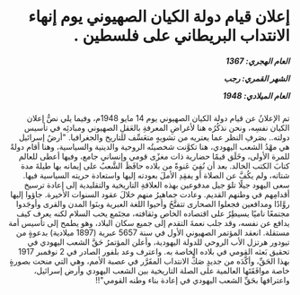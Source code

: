 <h1 dir="rtl">إعلان قيام دولة الكيان الصهيوني يوم إنهاء الانتداب البريطاني على فلسطين .</h1>

<h5 dir="rtl">العام الهجري:  1367

الشهر القمري: رجب

العام الميلادي: 1948</h5>

<p dir="rtl">تم الإعلانُ عن قيام دولة الكيان الصهيوني يوم 14 مايو 1948م، وفيما يلي نصُّ إعلان الكيان نفسِه، ونحن نذكُرُه هنا لأغراضِ المعرفةِ بالعَقلِ الصهيوني ومبادئِه في تأسيس دولته.. بصَرفِ النظر عما يعتريه من تشويهٍ متعَسِّف للتاريخ والجغرافيا. "أرضُ إسرائيل هي مهْدُ الشعب اليهودي، هنا تكوَّنت شخصيتُه الروحية والدينية والسياسية، وهنا أقام دولةً للمرة الأولى، وخَلَق قيمًا حضارية ذات مغزًى قومي وإنساني جامع، وفيها أعطى للعالم كتابَ الكتب الخالد. بعد أن نُفِيَ عَنوةً من بلاده حافَظَ الشَّعبُ على إيمانه بها طيلةَ مدة شتاته، ولم يكُفَّ عن الصلاة أو يفقِدِ الأملَ بعودته إليها واستعادة حريته السياسية فيها. سعى اليهود جيلًا تلوَ جيل مدفوعين بهذه العلاقةِ التاريخية والتقليدية إلى إعادة ترسيخ أقدامِهم في وطنهم القديم. وعادت جماهيرُ منهم خلالَ عقود السنوات الأخيرة. جاؤوا إليها روَّادًا ومدافعين فجعلوا الصحارى تتفتَّحُ وأحيوا اللغة العبرية وبنَوا المدن والقرى وأوجَدوا مجتمعًا ناميًا يسيطِرُ على اقتصاده الخاص وثقافته، مجتَمع يحب السلام لكنه يعرف كيف يدافع عن نفسه، وقد جلب نعمةَ التقدم إلى جميع سكان البلاد، وهو يطمح إلى تأسيس أمة مستقلة. انعقد المؤتمر الصهيوني الأول في سنة 5657 عبرية (1897 ميلادية) بدعوةٍ من تيودور هرتزل الأب الروحي للدولة اليهودية، وأعلن المؤتمرُ حَقَّ الشعب اليهودي في تحقيق بَعثه القومي في بلاده الخاصة به. واعترف وعد بلفور الصادر في 2 نوفمبر 1917 بهذا الحَقِّ، وأكَّدَه من جديدٍ صَكُّ الانتداب المقَرَّر في عصبة الأمم، وهي التي منحت بصورةٍ خاصة موافَقَتَها العالمية على الصلة التاريخية بين الشعب اليهودي وأرض إسرائيل، واعترافها بحَقِّ الشعب اليهودي في إعادة بناء وطنه القومي"!!</p></br>
